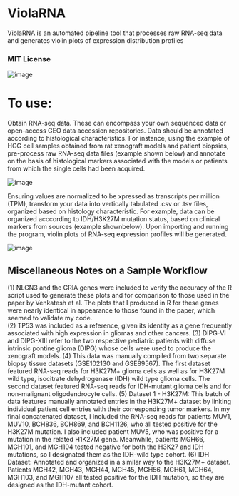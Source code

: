 # ViolaRNA
ViolaRNA is an automated pipeline tool that processes raw RNA-seq data and generates violin plots of expression distribution profiles

### MIT License

![image](https://github.com/henrylowgh/ViolaRNA/assets/131828718/4f177166-8570-4585-89d4-f2fde73d5837)

# To use:

Obtain RNA-seq data. These can encompass your own sequenced data or open-access GEO data accession repositories. Data should be annotated according to histological characteristics. For instance, using the example of HGG cell samples obtained from rat xenograft models and patient biopsies, pre-process raw RNA-seq data files (example shown below) and annotate on the basis of histological markers associated with the models or patients from which the single cells had been acquired. 

![image](https://github.com/henrylowgh/ViolaRNA/assets/131828718/fcfa4ac7-2388-454c-a522-4babd231e839)

Ensuring values are normalized to be xpressed as transcripts per million (TPM), transform your data into vertically tabulated .csv or .tsv files, organized based on histology characteristic. For example, data can be organized acccording to IDH/H3K27M mutation status, based on clinical markers from sources (example shownbelow). Upon importing and running the program, violin plots of RNA-seq expression profiles will be generated.

![image](https://github.com/henrylowgh/ViolaRNA/assets/131828718/13f22f47-ac64-4e1b-8ee3-cbb73aa3bda2)

## Miscellaneous Notes on a Sample Workflow
(1)	NLGN3 and the GRIA genes were included to verify the accuracy of the R script used to generate these plots and for comparison to those used in the paper by Venkatesh et al. The plots that I produced in R for these genes were nearly identical in appearance to those found in the paper, which seemed to validate my code.  
(2)	TP53 was included as a reference, given its identity as a gene frequently associated with high expression in gliomas and other cancers.
(3)	DIPG-VI and DIPG-XIII refer to the two respective pediatric patients with diffuse intrinsic pontine glioma (DIPG) whose cells were used to produce the xenograft models.
(4)	This data was manually compiled from two separate biopsy tissue datasets (GSE102130 and GSE89567). The first dataset featured RNA-seq reads for H3K27M+ glioma cells as well as for H3K27M wild type, isocitrate dehydrogenase (IDH) wild type glioma cells. The second dataset featured RNA-seq reads for IDH-mutant glioma cells and for non-malignant oligodendrocyte cells.
(5)	Dataset 1 - H3K27M: This batch of data features manually annotated entries in the H3K27M+ dataset by linking individual patient cell entries with their corresponding tumor markers. In my final concatenated dataset, I included the RNA-seq reads for patients MUV1, MUV10, BCH836, BCH869, and BCH1126, who all tested positive for the H3K27M mutation. I also included patient MUV5, who was positive for a mutation in the related H1K27M gene. Meanwhile, patients MGH66, MGH101, and MGH104 tested negative for both the H3K27 and IDH mutations, so I designated them as the IDH-wild type cohort. 
(6)	IDH Dataset: Annotated and organized in a similar way to the H3K27M+ dataset. Patients MGH42, MGH43, MGH44, MGH45, MGH56, MGH61, MGH64, MGH103, and MGH107 all tested positive for the IDH mutation, so they are designed as the IDH-mutant cohort.
